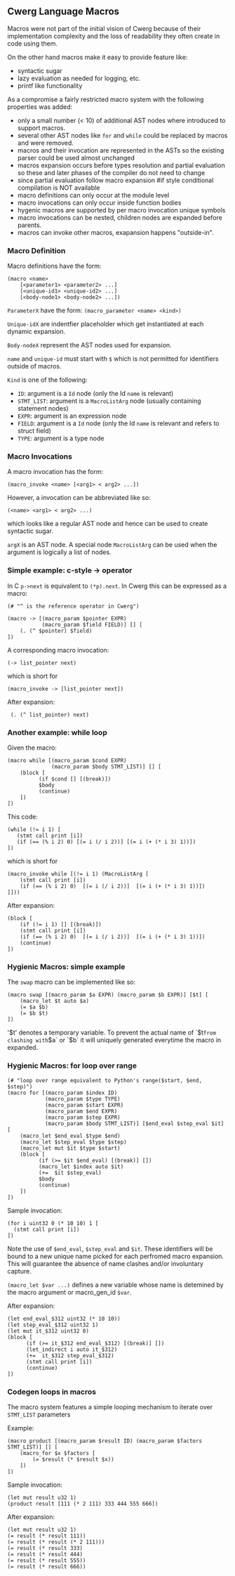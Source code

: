 ## Cwerg Language Macros

Macros were not part of the initial vision of Cwerg because of their 
implementation complexity and the loss of readability they often 
create in code using them.

On the other hand macros make it easy to provide feature like:
* syntactic sugar
* lazy evaluation as needed for logging, etc.
* printf like functionality

As a compromise a fairly restricted macro system with the following properties was added:

* only a small number (< 10) of additional AST nodes where introduced to support macros.
* several other AST nodes like `for` and `while` could be replaced by macros and were removed.
* macros and their invocation are represented in the ASTs so the existing parser could be used
  almost unchanged
* macros expansion occurs before types resolution and partial evaluation so these and later phases
  of the compiler do not need to change
* since partial evaluation follow macro expansion #if style conditional compilation is NOT available
* macro definitions can only occur at the module level
* macro invocations can only occur inside function bodies
* hygenic macros are supported by per macro invocation unique symbols
* macro invocations can be nested, children nodes are expanded before parents.
* macros can invoke other macros, exapansion happens "outside-in".

### Macro Definition

Macro definitions have the form: 

```
(macro <name> 
    [<parameter1> <parameter2> ...] 
    [<unique-id1> <unique-id2> ...]
    [<body-node1> <body-node2> ...])
```
`ParameterX` have the form: `(macro_parameter <name> <kind>)`

`Unique-idX` are indentfier placeholder which get instantiated at each dynamic expansion.

`Body-nodeX` represent the AST nodes used for expansion.

`name` and `unique-id` must start with `$` which is not permitted for identifiers outside of macros.

`Kind` is one of the following:
* `ID`: argument is a `Id` node (only the Id `name` is relevant)
* `STMT_LIST`: argument is a `MacroListArg` node (usually containing statement nodes)
* `EXPR`:  argument is an expression node
* `FIELD`:  argument is a `Id` node (only the Id `name` is relevant and refers to struct field)
* `TYPE`:  argument is a type node

### Macro Invocations


A macro invocation has the form:
```
(macro_invoke <name> [<arg1> < arg2> ...])
```

However, a invocation can be abbreviated like so:
```
(<name> <arg1> < arg2> ...)
```

which looks like a regular AST node and hence can be used
to create syntactic sugar.

`argX` is an AST node. A special node `MacroListArg` 
can be used when the argument is logically a list of nodes.

### Simple example: c-style -> operator

In C `p->next` is equivalent to `(*p).next`.
In Cwerg this can be expressed as a macro:

```
(# "^ is the reference operator in Cwerg")

(macro -> [(macro_param $pointer EXPR) 
           (macro_param $field FIELD)] [] [
    (. (^ $pointer) $field)
])
```

A corresponding macro invocation:

```
(-> list_pointer next)
```

which is short for

```
(macro_invoke -> [list_pointer next])
```

After expansion:

```
 (. (^ list_pointer) next)
```


### Another example: while loop

Given the macro:

```
(macro while [(macro_param $cond EXPR) 
              (macro_param $body STMT_LIST)] [] [
    (block [
          (if $cond [] [(break)])
          $body
          (continue)
    ])
])   
```

This code:
```
(while (!= i 1) [
   (stmt call print [i])
   (if (== (% i 2) 0) [(= i (/ i 2))] [(= i (+ (* i 3) 1))])
])
```

which is short for
```
(macro_invoke while [(!= i 1) (MacroListArg [
    (stmt call print [i])
    (if (== (% i 2) 0)  [(= i (/ i 2))]  [(= i (+ (* i 3) 1))])
]]))
```

After expansion:
```
(block [
    (if (!= i 1) [] [(break)])
    (stmt call print [i])
    (if (== (% i 2) 0)  [(= i (/ i 2))]  [(= i (+ (* i 3) 1))])
    (continue)
])

```
### Hygienic Macros: simple example

The `swap` macro can be implemented like so:
```
(macro swap [(macro_param $a EXPR) (macro_param $b EXPR)] [$t] [
    (macro_let $t auto $a)
    (= $a $b)
    (= $b $t)
])
```

'$t' denotes a temporary variable. To prevent the actual
name of `$t` from clashing with `$a` or `$b` it will uniquely generated everytime the 
macro in expanded.


### Hygienic Macros: for loop over range

```
(# "loop over range equivalent to Python's range($start, $end, $step)")
(macro for [(macro_param $index ID) 
            (macro_param $type TYPE) 
            (macro_param $start EXPR) 
            (macro_param $end EXPR) 
            (macro_param $step EXPR) 
            (macro_param $body STMT_LIST)] [$end_eval $step_eval $it] [
    (macro_let $end_eval $type $end)
    (macro_let $step_eval $type $step)
    (macro_let mut $it $type $start)
    (block [
          (if (>= $it $end_eval) [(break)] [])
          (macro_let $index auto $it)
          (+=  $it $step_eval)
          $body
          (continue)
    ])
])
```

Sample invocation:
```
(for i uint32 0 (* 10 10) 1 [
  (stmt call print [i])
])
```

Note the use of `$end_eval`,  `$step_eval` and `$it`.
These identifiers will be bound to a new unique name
picked for each perfromed macro expansion. 
This will guarantee the absence of name clashes and/or involuntary capture.

`(macro_let $var ...)` defines a new variable whose name
is detemined by the macro argument or macro_gen_id `$var`. 

After expansion:
```
(let end_eval_$312 uint32 (* 10 10))
(let step_eval_$312 uint32 1)
(let mut it_$312 uint32 0)
(block [
      (if (>= it_$312 end_eval_$312) [(break)] [])
      (let_indirect i auto it_$312)
      (+=  it_$312 step_eval_$312)
      (stmt call print [i])
      (continue)
])
```


### Codegen loops in macros

The macro system features a simple looping mechanism to iterate over
`STMT_LIST` parameters

Example:
```
(macro product [(macro_param $result ID) (macro_param $factors STMT_LIST)] [] [
    (macro_for $x $factors [
        (= $result (* $result $x))
    ])
])

```

Sample invocation:

```
(let mut result u32 1)
(product result [111 (* 2 111) 333 444 555 666])
```


After expansion:
```
(let mut result u32 1)
(= result (* result 111))
(= result (* result (* 2 111)))
(= result (* result 333)
(= result (* result 444)
(= result (* result 555))
(= result (* result 666))
```
